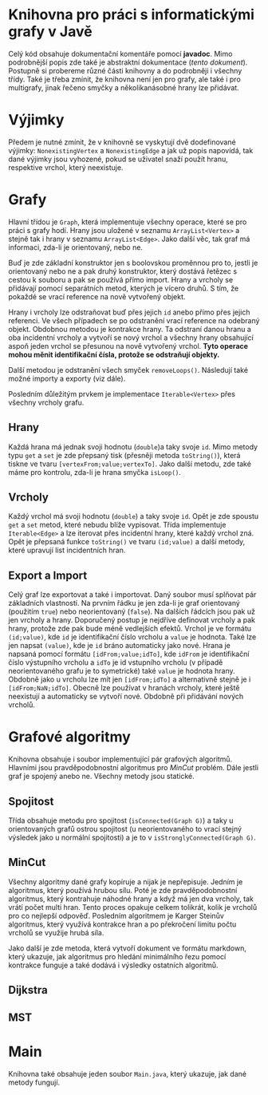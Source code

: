 # Knihovna pro práci s informatickými grafy v Javě

Celý kód obsahuje dokumentační komentáře pomocí **javadoc**. Mimo podrobnější popis zde také je abstraktní dokumentace (*tento dokument*). Postupně si probereme různé části knihovny a do podrobněji i všechny třídy. Také je třeba zmínit, že knihovna není jen pro grafy, ale také i pro multigrafy, jinak řečeno smyčky a několikanásobné hrany lze přidávat.

# Výjimky

Předem je nutné zmínit, že v knihovně se vyskytují dvě dodefinované výjimky: `NonexistingVertex` a `NonexistingEdge` a jak už popis napovídá, tak dané výjimky jsou vyhozené, pokud se uživatel snaží použít hranu, respektive vrchol, který neexistuje.

# Grafy

Hlavní třídou je `Graph`, která implementuje všechny operace, které se pro práci s grafy hodí. Hrany jsou uložené v seznamu `ArrayList<Vertex>` a stejně tak i hrany v seznamu `ArrayList<Edge>`. Jako další věc, tak graf má informaci, zda-li je orientovaný, nebo ne.

Buď je zde základní konstruktor jen s boolovskou proměnnou pro to, jestli je orientovaný nebo ne a pak druhý konstruktor, který dostává řetězec s cestou k souboru a pak se používá přímo import. Hrany a vrcholy se přidávají pomocí separátních metod, kterých je vícero druhů. S tím, že pokaždé se vrací reference na nově vytvořený objekt.

Hrany i vrcholy lze odstraňovat buď přes jejich `id` anebo přímo přes jejich referenci. Ve všech případech se po odstranění vrací reference na odebraný objekt. Obdobnou metodou je kontrakce hrany. Ta odstraní danou hranu a oba incidentní vrcholy a vytvoří se nový vrchol a všechny hrany obsahující aspoň jeden vrchol se přesunou na nově vytvořený vrchol. **Tyto operace mohou měnit identifikační čísla, protože se odstraňují objekty.**

Další metodou je odstranění všech smyček `removeLoops()`. Následují také možné importy a exporty (viz dále).

Posledním důležitým prvkem je implementace `Iterable<Vertex>` přes všechny vrcholy grafu.

## Hrany

Každá hrana má jednak svoji hodnotu (`double`)a taky svoje `id`. Mimo metody typu `get` a `set` je zde přepsaný tisk (přesněji metoda `toString()`), která tiskne ve tvaru `[vertexFrom;value;vertexTo]`. Jako další metodu, zde také máme pro kontrolu, zda-li je hrana smyčka `isLoop()`.

## Vrcholy

Každý vrchol má svoji hodnotu (`double`) a taky svoje `id`. Opět je zde spoustu `get` a `set` metod, které nebudu blíže vypisovat. Třída implementuje `Iterable<Edge>` a lze iterovat přes incidentní hrany, které každý vrchol zná. Opět je přepsaná funkce `toString()` ve tvaru `(id;value)` a další metody, které upravují list incidentních hran.

## Export a Import

Celý graf lze exportovat a také i importovat. Daný soubor musí splňovat pár základních vlastností. Na prvním řádku je jen zda-li je graf orientovaný (použitím `true`) nebo neorientovaný (`false`). Na dalších řádcích jsou pak už jen vrcholy a hrany. Doporučený postup je nejdříve definovat vrcholy a pak hrany, protože zde pak bude méně vedlejších efektů. Vrchol je ve formátu `(id;value)`, kde `id` je identifikační číslo vrcholu a `value` je hodnota. Také lze jen napsat `(value)`, kde je `id` bráno automaticky jako nové. Hrana je napsaná pomocí formátu `[idFrom;value;idTo]`, kde `idFrom` je identifikační číslo výstupního vrcholu a `idTo` je id vstupního vrcholu (v případě neorientovaného grafu je to symetrické) také `value` je hodnota hrany. Obdobně jako u vrcholu lze mít jen `[idFrom;idTo]` a alternativně stejně je i `[idFrom;NaN;idTo]`. Obecně lze používat v hranách vrcholy, které ještě neexistují a automaticky se vytvoří nové. Obdobně při přidávání nových vrcholů.

# Grafové algoritmy

Knihovna obsahuje i soubor implementující pár grafových algoritmů. Hlavními jsou pravděpodobnostní algoritmus pro *MinCut* problém. Dále jestli graf je spojený anebo ne. Všechny metody jsou statické.

## Spojitost

Třída obsahuje metodu pro spojitost (`isConnected(Graph G)`) a taky u orientovaných grafů ostrou spojitost (u neorientovaného to vrací stejný výsledek jako u normální spojitosti) a je to v `isStronglyConnected(Graph G)`.

## MinCut

Všechny algoritmy dané grafy kopíruje a nijak je nepřepisuje. Jedním je algoritmus, který používá hrubou sílu. Poté je zde pravděpodobnostní algoritmus, který kontrahuje náhodné hrany a když má jen dva vrcholy, tak vrátí počet multi hran. Tento proces opakuje celkem tolikrát, kolik je vrcholů pro co nejlepší odpověď. Posledním algoritmem je Karger Steinův algoritmus, který využívá kontrakce hran a po překročení limitu počtu vrcholů se využije hrubá síla.

Jako další je zde metoda, která vytvoří dokument ve formátu markdown, který ukazuje, jak algoritmus pro hledání minimálního řezu pomocí kontrakce funguje a také dodává i výsledky ostatních algoritmů.

## Dijkstra

## MST

# Main

Knihovna také obsahuje jeden soubor `Main.java`, který ukazuje, jak dané metody fungují.
